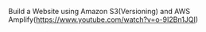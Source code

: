 Build a Website using Amazon S3(Versioning) and AWS Amplify(https://www.youtube.com/watch?v=o-9I2Bn1JQI)
